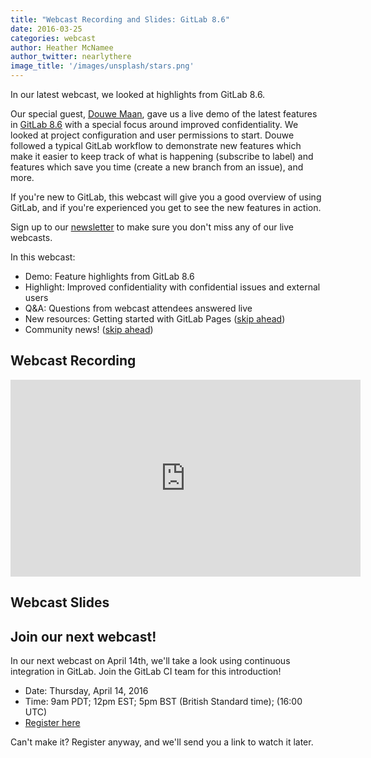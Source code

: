 ```yaml
---
title: "Webcast Recording and Slides: GitLab 8.6"
date: 2016-03-25
categories: webcast
author: Heather McNamee
author_twitter: nearlythere
image_title: '/images/unsplash/stars.png'
---
```


In our latest webcast, we looked at highlights from GitLab 8.6.

Our special guest, [Douwe Maan][Douwe], gave us a live demo of the latest features
in [GitLab 8.6][releasenotes] with a special focus around improved confidentiality.
We looked at project configuration and user permissions to start.
Douwe followed a typical GitLab workflow to demonstrate new features
which make it easier to keep track of what is happening (subscribe to label)
and features which save you time (create a new branch from an issue), and more.

If you're new to GitLab, this webcast will give you a good overview of using GitLab,
and if you're experienced you get to see the new features in action.

Sign up to our [newsletter][newsletter]
to make sure you don't miss any of our live webcasts.

<!-- more -->

In this webcast:

- Demo: Feature highlights from GitLab 8.6
- Highlight: Improved confidentiality with confidential issues and external users
- Q&A: Questions from webcast attendees answered live
- New resources: Getting started with GitLab Pages ([skip ahead](https://youtu.be/4r-dUrdpLo8?t=3128))
- Community news! ([skip ahead](https://youtu.be/4r-dUrdpLo8?t=3284))

## Webcast Recording

<iframe width="560" height="315" src="https://www.youtube.com/embed/4r-dUrdpLo8" frameborder="0" allowfullscreen></iframe>

## Webcast Slides

<script async class="speakerdeck-embed" data-id="5e2c749028334614b567bc173a464d31" data-ratio="1.77777777777778" src="//speakerdeck.com/assets/embed.js"></script>

## Join our next webcast!

In our next webcast on April 14th, we'll take a look using continuous
integration in GitLab. Join the GitLab CI team for this introduction!

- Date: Thursday, April 14, 2016
- Time: 9am PDT; 12pm EST; 5pm BST (British Standard time); (16:00 UTC)
- [Register here][webcast]

Can't make it? Register anyway, and we'll send you a link to watch it later.

[newsletter]: https://about.gitlab.com/contact/#newsletter
[webcast]: http://page.gitlab.com/apr-2016-gitlab-intro-ci-webcast.html
[Douwe]: https://twitter.com/DouweM
[releasenotes]: https://about.gitlab.com/2016/03/22/gitlab-8-6-released/
